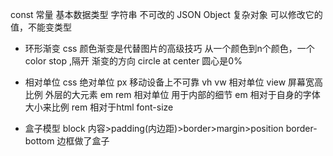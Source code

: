 const 常量
基本数据类型 字符串 不可改的
JSON Object 复杂对象 可以修改它的值，不能变类型

- 环形渐变
  css 颜色渐变是代替图片的高级技巧
  从一个颜色到n个颜色，一个color stop ,隔开
  渐变的方向 circle at center 圆心是0%

- 相对单位
  css 绝对单位 px 移动设备上不可靠
  vh vw 相对单位 view 屏幕宽高比例 外层的大元素
  em rem 相对单位 用于内部的细节 
  em 相对于自身的字体大小来比例
  rem 相对于html font-size 

- 盒子模型
  block 内容>padding(内边距)>border>margin>position
  border-bottom 边框做了盒子